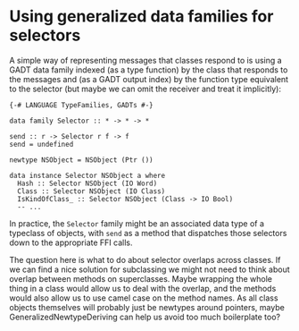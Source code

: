 # Using generalized data families for selectors


A simple way of representing messages that classes respond to is using a GADT data family indexed (as a type function) by the class that responds to the messages and (as a GADT output index) by the function type equivalent to the selector (but maybe we can omit the receiver and treat it implicitly):

```wiki
{-# LANGUAGE TypeFamilies, GADTs #-}

data family Selector :: * -> * -> *

send :: r -> Selector r f -> f
send = undefined

newtype NSObject = NSObject (Ptr ())

data instance Selector NSObject a where
  Hash :: Selector NSObject (IO Word)
  Class :: Selector NSObject (IO Class)
  IsKindOfClass_ :: Selector NSObject (Class -> IO Bool)
  -- ...
```


In practice, the `Selector` family might be an associated data type of a typeclass of objects, with `send` as a method that dispatches those selectors down to the appropriate FFI calls.


The question here is what to do about selector overlaps across classes. If we can find a nice solution for subclassing we might not need to think about overlap between methods on superclasses. Maybe wrapping the whole thing in a class would allow us to deal with the overlap, and the methods would also allow us to use camel case on the method names. As all class objects themselves will probably just be newtypes around pointers, maybe GeneralizedNewtypeDeriving can help us avoid too much boilerplate too?
